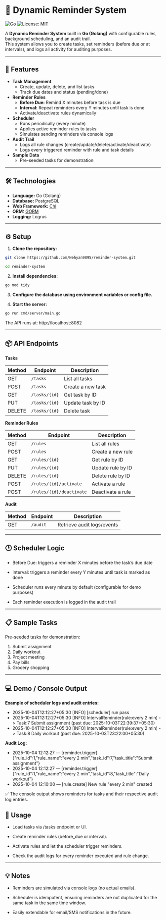 # 📅 Dynamic Reminder System

[![Go](https://img.shields.io/badge/Go-1.21-blue?logo=go)](https://golang.org/) 
[![License: MIT](https://img.shields.io/badge/License-MIT-green.svg)](LICENSE)

A **Dynamic Reminder System** built in **Go (Golang)** with configurable rules, background scheduling, and an audit trail.  
This system allows you to create tasks, set reminders (before due or at intervals), and logs all activity for auditing purposes.

---

## 🚀 Features

- **Task Management**
  - Create, update, delete, and list tasks
  - Track due dates and status (pending/done)
- **Reminder Rules**
  - **Before Due:** Remind X minutes before task is due
  - **Interval:** Repeat reminders every Y minutes until task is done
  - Activate/deactivate rules dynamically
- **Scheduler**
  - Runs periodically (every minute)
  - Applies active reminder rules to tasks
  - Simulates sending reminders via console logs
- **Audit Trail**
  - Logs all rule changes (create/update/delete/activate/deactivate)
  - Logs every triggered reminder with rule and task details
- **Sample Data**
  - Pre-seeded tasks for demonstration

---

## 🛠 Technologies

- **Language:** Go (Golang)
- **Database:** PostgreSQL
- **Web Framework:** [Chi](https://github.com/go-chi/chi)
- **ORM:** [GORM](https://gorm.io/)
- **Logging:** Logrus

---

## ⚙️ Setup

1. **Clone the repository:**

```bash
git clone https://github.com/Nehyan9895/reminder-system.git

cd reminder-system
```

2. **Install dependencies:**

```bash
go mod tidy
```

3. **Configure the database using environment variables or config file.**


4. **Start the server:**

```bash
go run cmd/server/main.go
```

The API runs at: http://localhost:8082

---

## 📦 API Endpoints

**Tasks**

| Method | Endpoint      | Description       |
| ------ | ------------- | ----------------- |
| GET    | `/tasks`      | List all tasks    |
| POST   | `/tasks`      | Create a new task |
| GET    | `/tasks/{id}` | Get task by ID    |
| PUT    | `/tasks/{id}` | Update task by ID |
| DELETE | `/tasks/{id}` | Delete task       |


**Reminder Rules**

| Method | Endpoint                 | Description       |
| ------ | ------------------------ | ----------------- |
| GET    | `/rules`                 | List all rules    |
| POST   | `/rules`                 | Create a new rule |
| GET    | `/rules/{id}`            | Get rule by ID    |
| PUT    | `/rules/{id}`            | Update rule by ID |
| DELETE | `/rules/{id}`            | Delete rule by ID |
| POST   | `/rules/{id}/activate`   | Activate a rule   |
| POST   | `/rules/{id}/deactivate` | Deactivate a rule |

**Audit**

| Method | Endpoint | Description                |
| ------ | -------- | -------------------------- |
| GET    | `/audit` | Retrieve audit logs/events |
 
---

## 🕒 Scheduler Logic

- Before Due: triggers a reminder X minutes before the task’s due date

- Interval: triggers a reminder every Y minutes until task is marked as done

- Scheduler runs every minute by default (configurable for demo purposes)

- Each reminder execution is logged in the audit trail

---

## 📋 Sample Tasks

Pre-seeded tasks for demonstration:

1. Submit assignment
2. Daily workout
3. Project meeting
4. Pay bills
5. Grocery shopping

---

## 💻 Demo / Console Output

**Example of scheduler logs and audit entries:**

- 2025-10-04T12:12:27+05:30 [INFO] [scheduler] run pass
- 2025-10-04T12:12:27+05:30 [INFO] IntervalReminder(rule:every 2 min) -> Task:7 Submit assignment (past due: 2025-10-03T22:39:37+05:30)
- 2025-10-04T12:12:27+05:30 [INFO] IntervalReminder(rule:every 2 min) -> Task:8 Daily workout (past due: 2025-10-03T23:22:00+05:30)

**Audit Log:**

- 2025-10-04 12:12:27 — [reminder.trigger] {"rule_id":1,"rule_name":"every 2 min","task_id":7,"task_title":"Submit assignment"}
- 2025-10-04 12:12:27 — [reminder.trigger] {"rule_id":1,"rule_name":"every 2 min","task_id":8,"task_title":"Daily workout"}
- 2025-10-04 12:10:00 — [rule.create] New rule "every 2 min" created

✅ The console output shows reminders for tasks and their respective audit log entries.

## 🔧 Usage

- Load tasks via /tasks endpoint or UI.

- Create reminder rules (before_due or interval).

- Activate rules and let the scheduler trigger reminders.

- Check the audit logs for every reminder executed and rule change.

---


## 💡 Notes

- Reminders are simulated via console logs (no actual emails).

- Scheduler is idempotent, ensuring reminders are not duplicated for the same task in the same time window.

- Easily extendable for email/SMS notifications in the future.
